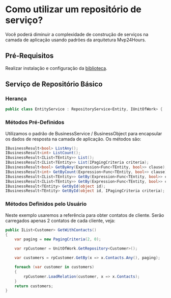 # Como utilizar um repositório de serviço?
Você poderá diminuir a complexidade de construção de serviços na camada de aplicação usando padrões da arquitetura Mvp24Hours.

## Pré-Requisitos
Realizar instalação e configuração da [biblioteca](pt-br/database/getting-started.md).

## Serviço de Repositório Básico
### Herança
```csharp
public class EntityService : RepositoryService<Entity, IUnitOfWork> { ... }
```

### Métodos Pré-Definidos
Utilizamos o padrão de BusinessService / BusinessObject para encapsular os dados de resposta na camada de aplicação. Os métodos são:
```csharp
IBusinessResult<bool> ListAny();
IBusinessResult<int> ListCount();
IBusinessResult<IList<TEntity>> List();
IBusinessResult<IList<TEntity>> List(IPagingCriteria criteria);
IBusinessResult<bool> GetByAny(Expression<Func<TEntity, bool>> clause);
IBusinessResult<int> GetByCount(Expression<Func<TEntity, bool>> clause);
IBusinessResult<IList<TEntity>> GetBy(Expression<Func<TEntity, bool>> clause);
IBusinessResult<IList<TEntity>> GetBy(Expression<Func<TEntity, bool>> clause, IPagingCriteria criteria);
IBusinessResult<TEntity> GetById(object id);
IBusinessResult<TEntity> GetById(object id, IPagingCriteria criteria);
```

### Métodos Definidos pelo Usuário
Neste exemplo usaremos a referência para obter contatos de cliente. Serão carregados apenas 2 contatos de cada cliente, veja:
```csharp
public IList<Customer> GetWithContacts()
{
    var paging = new PagingCriteria(2, 0);

    var rpCustomer = UnitOfWork.GetRepository<Customer>();

    var customers = rpCustomer.GetBy(x => x.Contacts.Any(), paging);

    foreach (var customer in customers)
    {
        rpCustomer.LoadRelation(customer, x => x.Contacts);
    }
    return customers;
}
```